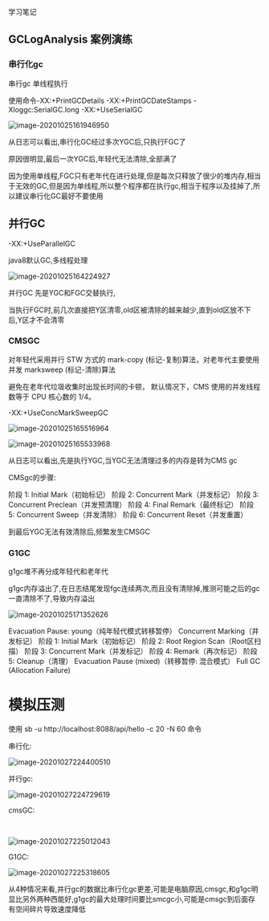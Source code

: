 学习笔记

## GCLogAnalysis  案例演练

### 串行化gc

串行gc 单线程执行 

使用命令-XX:+PrintGCDetails -XX:+PrintGCDateStamps -Xloggc:SerialGC.long -XX:+UseSerialGC

![image-20201025161946950](.\img\image-20201025161946950.png)

从日志可以看出,串行化GC经过多次YGC后,只执行FGC了

原因很明显,最后一次YGC后,年轻代无法清除,全部满了

因为使用单线程,FGC只有老年代在进行处理,但是每次只释放了很少的堆内存,相当于无效的GC,但是因为单线程,所以整个程序都在执行gc,相当于程序以及挂掉了,所以建议串行化GC最好不要使用

## 并行GC

-XX:+UseParallelGC

java8默认GC,多线程处理

![image-20201025164224927](.\img\image-20201025164224927.png)

并行GC 先是YGC和FGC交替执行,

当执行FGC时,前几次直接把Y区清零,old区被清除的越来越少,直到old区放不下后,Y区才不会清零

### CMSGC

对年轻代采用并行 STW 方式的 mark-copy (标记-复制)算法，对老年代主要使用并发 marksweep (标记-清除)算法  

避免在老年代垃圾收集时出现长时间的卡顿，  默认情况下，CMS 使用的并发线程数等于 CPU 核心数的 1/4。  

-XX:+UseConcMarkSweepGC

![image-20201025165516964](.\img\image-20201025165516964.png)

![image-20201025165533968](.\img\image-20201025165533968.png)

从日志可以看出,先是执行YGC,当YGC无法清理过多的内存是转为CMS gc

CMSgc的步骤:

阶段 1: Initial Mark（初始标记）
阶段 2: Concurrent Mark（并发标记）
阶段 3: Concurrent Preclean（并发预清理）
阶段 4: Final Remark（最终标记）
阶段 5: Concurrent Sweep（并发清除）
阶段 6: Concurrent Reset（并发重置）  

到最后YGC无法有效清除后,频繁发生CMSGC

### G1GC

g1gc堆不再分成年轻代和老年代  

g1gc内存溢出了,在日志结尾发现fgc连续两次,而且没有清除掉,推测可能之后的gc一直清除不了,导致内存溢出

![image-20201025171352626](.\img\image-20201025171352626.png)

Evacuation Pause: young（纯年轻代模式转移暂停）
Concurrent Marking（并发标记）
阶段 1: Initial Mark（初始标记）
阶段 2: Root Region Scan（Root区扫描）
阶段 3: Concurrent Mark（并发标记）
阶段 4: Remark（再次标记）
阶段 5: Cleanup（清理）
Evacuation Pause (mixed)（转移暂停: 混合模式）
Full GC (Allocation Failure)  

# 模拟压测

使用 sb -u http://localhost:8088/api/hello -c 20 -N 60 命令

串行化:

![image-20201027224400510](.\img\image-20201027224400510.png)

并行gc:

![image-20201027224729619](.\img\image-20201027224729619.png)

cmsGC:

​	

![image-20201027225012043](.\img\image-20201027225012043.png)

G1GC:

![image-20201027225318605](.\img\image-20201027225318605.png)

从4种情况来看,并行gc的数据比串行化gc更差,可能是电脑原因,cmsgc,和g1gc明显比另外两种西能好,g1gc的最大处理时间要比smcgc小,可能是cmsgc到后面存有空间碎片导致速度降低

